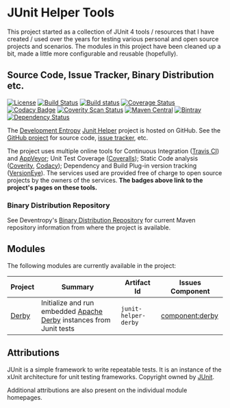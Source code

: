 <!--
Copyright 2015 Development Entropy (deventropy.org) Contributors

Licensed under the Apache License, Version 2.0 (the "License");
you may not use this file except in compliance with the License.
You may obtain a copy of the License at

    http://www.apache.org/licenses/LICENSE-2.0

Unless required by applicable law or agreed to in writing, software
distributed under the License is distributed on an "AS IS" BASIS,
WITHOUT WARRANTIES OR CONDITIONS OF ANY KIND, either express or implied.
See the License for the specific language governing permissions and
limitations under the License.
-->

# JUnit Helper Tools

This project started as a collection of JUnit 4 tools / resources that I have created / used over the years for testing
various personal and open source projects and scenarios. The modules in this project have been cleaned up a bit, made a
little more configurable and reusable (hopefully).

## Source Code, Issue Tracker, Binary Distribution etc.

[![License](https://img.shields.io/github/license/deventropy/junit-helper.svg)](./license.html)
[![Build Status](https://travis-ci.org/deventropy/junit-helper.svg?branch=master)](https://travis-ci.org/deventropy/junit-helper)
[![Build status](https://ci.appveyor.com/api/projects/status/c7l2yq04a993a68i?svg=true)](https://ci.appveyor.com/project/deventropy/junit-helper)
[![Coverage Status](https://coveralls.io/repos/github/deventropy/junit-helper/badge.svg?branch=master)](https://coveralls.io/github/deventropy/junit-helper)
[![Codacy Badge](https://api.codacy.com/project/badge/grade/8f5779cce1c9479fa87316349321e9dd)](https://www.codacy.com/app/deventropy/junit-helper)
[![Coverity Scan Status](https://scan.coverity.com/projects/7581/badge.svg)](https://scan.coverity.com/projects/deventropy-junit-helper)
[![Maven Central](https://maven-badges.herokuapp.com/maven-central/org.deventropy.junit-helper/junit-helper/badge.svg)](https://maven-badges.herokuapp.com/maven-central/org.deventropy.junit-helper/junit-helper)
[![Bintray](https://img.shields.io/bintray/v/deventropy/repository/junit-helper.svg)](https://dl.bintray.com/deventropy/repository/)
[![Dependency Status](https://www.versioneye.com/user/projects/56b160c93d82b9003761e470/badge.svg?style=flat)](https://www.versioneye.com/user/projects/56b160c93d82b9003761e470)

The [Development Entropy](http://www.deventropy.org/) [Junit Helper](./) project is hosted on
GitHub. See the [GitHub project](http://github.com/deventropy/junit-helper) for source code,
[issue tracker](https://github.com/deventropy/junit-helper/issues), etc.

The project uses multiple online tools for Continuous Integration ([Travis CI](http://travis-ci.org/)) and [AppVeyor](https://ci.appveyor.com/);
Unit Test Coverage ([Coveralls](http://coveralls.io/)); Static Code analysis ([Coverity](http://www.coverity.com/),
[Codacy](https://www.codacy.com/)); Dependency and Build Plug-in version tracking ([VersionEye](https://www.versioneye.com/)).
The services used are provided free of charge to open source projects by the owners of the services. **The badges above
link to the project's pages on these tools.**

### Binary Distribution Repository

See Deventropy's [Binary Distribution Repository](../index.html#repository) for current Maven repository information from
where the project is available.

## Modules

The following modules are currently available in the project:

| Project | Summary | Artifact Id | Issues Component |
|---------|---------|-------------|------------------|
| [Derby](./junit-helper-derby/) | Initialize and run embedded [Apache Derby][derby] instances from Junit tests | `junit-helper-derby` | [component:derby](https://github.com/deventropy/junit-helper/labels/component%3Aderby) |

## Attributions

JUnit is a simple framework to write repeatable tests. It is an instance of the xUnit architecture for unit testing
frameworks. Copyright owned by [JUnit][junit].

Additional attributions are also present on the individual module homepages.

[derby]: http://db.apache.org/derby/ "Apache Derby"
[junit]: http://junit.org/ "JUnit"
